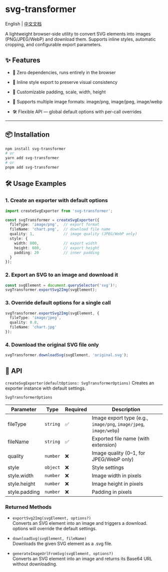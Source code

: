# svg-transformer

English | [中文文档](./README.zh-CN.md)

A lightweight browser-side utility to convert SVG elements into images (PNG/JPEG/WebP) and download them.
Supports inline styles, automatic cropping, and configurable export parameters.

## ✨ Features
- 🚀 Zero dependencies, runs entirely in the browser

- 🎨 Inline style export to preserve visual consistency

- 📏 Customizable padding, scale, width, height

- 📂 Supports multiple image formats: image/png, image/jpeg, image/webp

- 🛠 Flexible API — global default options with per-call overrides

---

## 📦 Installation

```bash
npm install svg-transformer
# or
yarn add svg-transformer
# or
pnpm add svg-transformer
```

## 🛠 Usage Examples
### 1. Create an exporter with default options

```typescript
import createSvgExporter from 'svg-transformer';

const svgTransformer = createSvgExporter({
  fileType: 'image/png',  // export format
  fileName: 'chart.png',  // download file name
  quality: 1,             // image quality (JPEG/WebP only)
  style: {
    width: 800,           // export width
    height: 600,          // export height
    padding: 20           // inner padding
  }
});
```

### 2. Export an SVG to an image and download it

```typescript
const svgElement = document.querySelector('svg')!;
svgTransformer.exportSvg2Img(svgElement);
```

### 3. Override default options for a single call

```typescript
svgTransformer.exportSvg2Img(svgElement, {
  fileType: 'image/jpeg',
  quality: 0.8,
  fileName: 'chart.jpg'
});
```

### 4. Download the original SVG file only

```typescript
svgTransformer.downloadSvg(svgElement, 'original.svg');
```

## 📄 API
`createSvgExporter(defaultOptions: SvgTransformerOptions)`
Creates an exporter instance with default settings.

`SvgTransformerOptions`

| Parameter     | Type     | Required | Description                                                       |
| ------------- | -------- | -------- | ----------------------------------------------------------------- |
| fileType      | `string` | ✅        | Image export type (e.g., `image/png`, `image/jpeg`, `image/webp`) |
| fileName      | `string` | ✅        | Exported file name (with extension)                               |
| quality       | `number` | ❌        | Image quality (0–1, for JPEG/WebP only)                           |
| style         | `object` | ❌        | Style settings                                                    |
| style.width   | `number` | ❌        | Image width in pixels                                             |
| style.height  | `number` | ❌        | Image height in pixels                                            |
| style.padding | `number` | ❌        | Padding in pixels                                                 |


### Returned Methods

- `exportSvg2Img(svgElement, options?)`  
  Converts an SVG element into an image and triggers a download.
  options will override the default settings.

- `downloadSvg(svgElement, fileName)`  
  Downloads the given SVG element as a .svg file.

- `generateImageUrlFromSvg(svgElement, options?)`  
  Converts an SVG element into an image and returns its Base64 URL without downloading.
